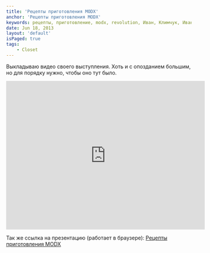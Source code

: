 ```yaml
---
title: 'Рецепты приготовления MODX'
anchor: 'Рецепты приготовления MODX'
keywords: рецепты, приготовление, modx, revolution, Иван, Климчук, Иван Климчук
date: Jun 18, 2013
layout: 'default'
isPaged: true
tags:
    - Closet
---
```


Выкладываю видео своего выступления. Хоть и с опозданием большим, но для порядку нужно, чтобы оно тут было.

<iframe src="http://player.vimeo.com/video/28147253?portrait=0&amp;color=59a5d1" width="540" height="405" frameborder="0"></iframe>

Так же ссылка на презентацию (работает в браузере): [Рецепты приготовления MODX](http://klimchuk.com/pres/rcm/)